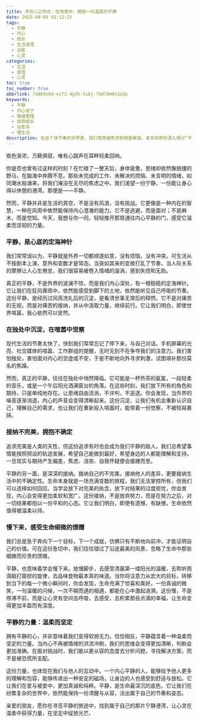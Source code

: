 ```yaml
---
title: 寻觅心之所向：在喧嚣中，拥抱一份温柔的平静
date: 2025-09-03 01:12:25
tags:
  - 平静
  - 内心
  - 成长
  - 生活感悟
  - 治愈
  - 心灵
categories:
  - 生活
  - 感悟
  - 心灵
toc: true
toc_number: true
abbrlink: 7a8b9c0d-e1f2-4g3h-5i6j-7k8l9m0n1o2p
keywords:
  - 平静
  - 内心安宁
  - 情绪管理
  - 自我成长
  - 治愈系
  - 慢生活
description: 在这个快节奏的世界里，我们常常被焦虑和喧嚣裹挟。本文将带你深入探讨“平静”的真谛，它并非没有波澜，而是内心深处那份温柔而坚定的力量。通过细腻的心理描绘和真挚的情感分享，我们将一同感受如何在日常生活中寻觅、沉淀并拥抱这份宝贵的平静，让心灵在纷扰中找到归属，获得真正的治愈与成长。
---
```


夜色渐浓，万籁俱寂，唯有心跳声在耳畔轻柔回响。

你是否也曾有过这样的时刻？在忙碌了一整天后，身体疲惫，思绪却依然像脱缰的野马，在脑海中奔腾不息。那些未完成的工作、未解决的烦恼、未言明的情绪，如同潮水般涌来，将我们淹没在无尽的焦虑之中。我们渴望一份宁静，一份能让身心得以休憩的港湾，那便是——平静。

然而，平静并非是生活的真空，不是没有风浪，没有挑战。它更像是一种内在的智慧，一种在风雨中依然能保持内心澄澈的能力。它不是逃避，而是面对；不是麻木，而是觉知。今天，我想与你一同，轻轻推开那扇通往内心平静的门，感受它温柔而坚韧的力量。

### 平静，是心底的定海神针

我们常常误以为，平静就是外界一切都顺遂如意，没有烦恼，没有冲突。可生活从不按剧本上演，意外和变数才是常态。当突如其来的变故打乱了节奏，当人际关系的摩擦让人心生倦怠，我们很容易被卷入情绪的漩涡，感到失控和无助。

真正的平静，不是外界的波澜不惊，而是我们内心深处，有一根稳稳的定海神针。它让我们在狂风骤雨中，依然能感受到脚下的土地，依然能听见自己呼吸的节奏。这份平静，是经历过风雨洗礼后的沉淀，是看清世事无常后的释然。它不是对痛苦的无视，而是对痛苦的接纳，并从中汲取力量，继续前行。它让我们明白，即使世界喧嚣，我心依然可以安然。

### 在独处中沉淀，在喧嚣中觉察

现代生活的节奏太快了，快到我们常常忘记了停下来，与自己对话。手机屏幕的光亮、社交媒体的喧嚣、工作群组的提醒，无时无刻不在争夺我们的注意力。我们害怕独处，害怕面对内心的空虚或不安，于是不断地向外寻求刺激，试图填补那份莫名的焦躁。

然而，真正的平静，往往在独处中悄然降临。它可能是一杯热茶的氤氲，一段轻柔的音乐，或是一个午后阳光洒满窗台的角落。在这些时刻，我们放下所有的角色和期待，只是单纯地存在。让思绪自由流淌，不评判，不追逐。你会发现，当外界的噪音逐渐消退，内心的声音会变得清晰起来。这份沉淀，让我们有机会重新认识自己，理解自己的需求，也让我们在重新投入喧嚣时，能带着一份觉察，不被轻易裹挟。

### 接纳不完美，拥抱不确定

追求完美是人类的天性，但这份追求有时也会成为我们平静的敌人。我们总希望事情能按照预设的轨迹发展，希望自己能做到最好，希望身边的人都能理解和支持。一旦现实与期待产生偏差，焦虑、沮丧、自我怀疑便会接踵而至。

平静的另一面，是深深的接纳。接纳自己的不完美，接纳他人的差异，更要接纳生活中的不确定性。生命本身就是一场充满变数的旅程，我们无法掌控所有，但我们可以选择如何回应。当学会放下对完美的执念，放下对结果的过度担忧，你会发现，内心会变得更加柔软和宽广。这份接纳，不是放弃努力，而是在努力之后，对一切结果都抱以一份平和的心态。它让我们明白，即使有遗憾，有缺憾，生命依然值得被温柔以待。

### 慢下来，感受生命细微的馈赠

我们总是急于奔向下一个目标，下一个成就，仿佛只有不断地向前冲，才能证明自己的价值。可在这份急切中，我们往往错过了沿途最美的风景，忽略了生命中那些细微而珍贵的馈赠。

平静，也意味着学会慢下来。放慢脚步，去感受清晨第一缕阳光的温暖，去聆听雨滴敲打窗棂的旋律，去品味食物最本真的味道。当你将注意力从宏大的目标，转移到当下的每一个微小瞬间时，你会发现，生命充满了惊喜和美好。一份真诚的微笑，一句温暖的问候，一次不期而遇的相遇，都能在心中激起涟漪。这份慢，不是停滞不前，而是让心灵有空间去呼吸，去感受，去积累那些点滴的幸福，让生命变得更加丰盈而有深度。

### 平静的力量：温柔而坚定

拥有平静的心，并非意味着我们变得软弱无力。恰恰相反，平静蕴含着一种温柔而坚定的力量。当内心不再被情绪的洪流冲刷，我们的思维会变得更加清晰，判断会更加准确。在面对挑战时，我们能以更从容的态度去分析问题，寻找解决方案，而不是被恐慌所支配。

这份力量，也体现在我们与他人的互动中。一个内心平静的人，能够给予他人更多的理解和包容，能够传递出一种安定的磁场，让身边的人也感受到舒适与放松。它让我们在爱与被爱中，更加真诚和纯粹。平静，是生命最深沉的底色，它让我们在纷繁复杂的世界中，依然能保持一份清醒与从容，活出属于自己的节奏和姿态。

亲爱的朋友，愿你在寻觅平静的旅途中，找到属于自己的那片宁静港湾，让心灵在温柔中获得力量，在坚定中绽放光芒。